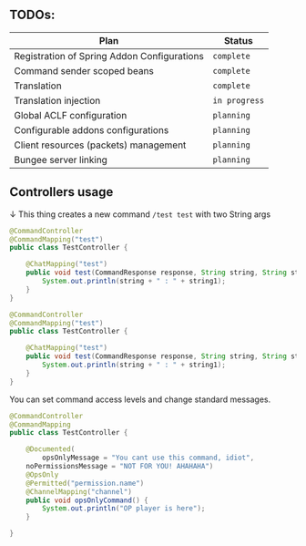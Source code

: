 ## TODOs:
| Plan  | Status  |
| ------------ | ------------ |
|Registration of Spring Addon Configurations|`complete`|
|Command sender scoped beans|`complete`|
|Translation|`complete`|
|Translation injection|`in progress`|
|Global ACLF configuration|`planning`|
|Configurable addons configurations|`planning`|
|Client resources (packets) management|`planning`|
|Bungee server linking|`planning`|

## Controllers usage

↓ This thing creates a new command `/test test` with two String args

```java
@CommandController
@CommandMapping("test")
public class TestController {

    @ChatMapping("test")
    public void test(CommandResponse response, String string, String string1) {
        System.out.println(string + " : " + string1);
    }
}
```

```java
@CommandController
@CommandMapping("test")
public class TestController {

    @ChatMapping("test")
    public void test(CommandResponse response, String string, String string1) {
        System.out.println(string + " : " + string1);
    }
}
```

You can set command access levels and change standard messages.

```java
@CommandController
@CommandMapping
public class TestController {

    @Documented(
        opsOnlyMessage = "You cant use this command, idiot",
	noPermissionsMessage = "NOT FOR YOU! AHAHAHA")
    @OpsOnly
    @Permitted("permission.name")
    @ChannelMapping("channel")
    public void opsOnlyCommand() {
        System.out.println("OP player is here");
    }

}
```
